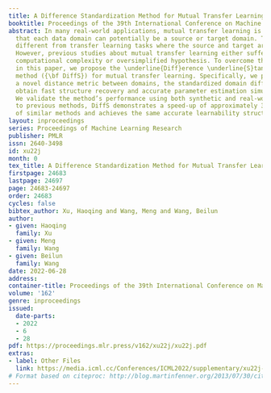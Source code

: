 ```yaml
---
title: A Difference Standardization Method for Mutual Transfer Learning
booktitle: Proceedings of the 39th International Conference on Machine Learning
abstract: In many real-world applications, mutual transfer learning is the paradigm
  that each data domain can potentially be a source or target domain. This is quite
  different from transfer learning tasks where the source and target are known a priori.
  However, previous studies about mutual transfer learning either suffer from high
  computational complexity or oversimplified hypothesis. To overcome these challenges,
  in this paper, we propose the \underline{Diff}erence \underline{S}tandardization
  method ({\bf DiffS}) for mutual transfer learning. Specifically, we put forward
  a novel distance metric between domains, the standardized domain difference, to
  obtain fast structure recovery and accurate parameter estimation simultaneously.
  We validate the method’s performance using both synthetic and real-world data. Compared
  to previous methods, DiffS demonstrates a speed-up of approximately 3000 times that
  of similar methods and achieves the same accurate learnability structure estimation.
layout: inproceedings
series: Proceedings of Machine Learning Research
publisher: PMLR
issn: 2640-3498
id: xu22j
month: 0
tex_title: A Difference Standardization Method for Mutual Transfer Learning
firstpage: 24683
lastpage: 24697
page: 24683-24697
order: 24683
cycles: false
bibtex_author: Xu, Haoqing and Wang, Meng and Wang, Beilun
author:
- given: Haoqing
  family: Xu
- given: Meng
  family: Wang
- given: Beilun
  family: Wang
date: 2022-06-28
address:
container-title: Proceedings of the 39th International Conference on Machine Learning
volume: '162'
genre: inproceedings
issued:
  date-parts:
  - 2022
  - 6
  - 28
pdf: https://proceedings.mlr.press/v162/xu22j/xu22j.pdf
extras:
- label: Other Files
  link: https://media.icml.cc/Conferences/ICML2022/supplementary/xu22j-supp.zip
# Format based on citeproc: http://blog.martinfenner.org/2013/07/30/citeproc-yaml-for-bibliographies/
---
```

